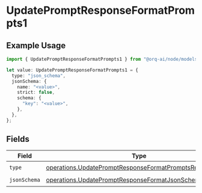 # UpdatePromptResponseFormatPrompts1

## Example Usage

```typescript
import { UpdatePromptResponseFormatPrompts1 } from "@orq-ai/node/models/operations";

let value: UpdatePromptResponseFormatPrompts1 = {
  type: "json_schema",
  jsonSchema: {
    name: "<value>",
    strict: false,
    schema: {
      "key": "<value>",
    },
  },
};
```

## Fields

| Field                                                                                                                                | Type                                                                                                                                 | Required                                                                                                                             | Description                                                                                                                          |
| ------------------------------------------------------------------------------------------------------------------------------------ | ------------------------------------------------------------------------------------------------------------------------------------ | ------------------------------------------------------------------------------------------------------------------------------------ | ------------------------------------------------------------------------------------------------------------------------------------ |
| `type`                                                                                                                               | [operations.UpdatePromptResponseFormatPromptsResponseType](../../models/operations/updatepromptresponseformatpromptsresponsetype.md) | :heavy_check_mark:                                                                                                                   | N/A                                                                                                                                  |
| `jsonSchema`                                                                                                                         | [operations.UpdatePromptResponseFormatJsonSchema](../../models/operations/updatepromptresponseformatjsonschema.md)                   | :heavy_check_mark:                                                                                                                   | N/A                                                                                                                                  |